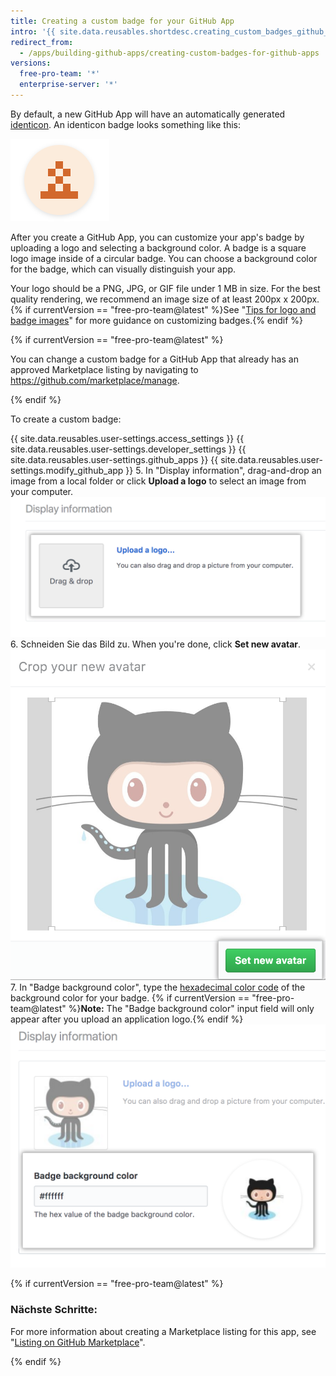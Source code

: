 ```yaml
---
title: Creating a custom badge for your GitHub App
intro: '{{ site.data.reusables.shortdesc.creating_custom_badges_github_apps }}'
redirect_from:
  - /apps/building-github-apps/creating-custom-badges-for-github-apps
versions:
  free-pro-team: '*'
  enterprise-server: '*'
---
```


By default, a new GitHub App will have an automatically generated [identicon](https://github.com/blog/1586-identicons). An identicon badge looks something like this:

![Identicon](/assets/images/identicon.png)

After you create a GitHub App, you can customize your app's badge by uploading a logo and selecting a background color. A badge is a square logo image inside of a circular badge. You can choose a background color for the badge, which can visually distinguish your app.

Your logo should be a PNG, JPG, or GIF file under 1 MB in size. For the best quality rendering, we recommend an image size of at least 200px x 200px. {% if currentVersion == "free-pro-team@latest" %}See "[Tips for logo and badge images](/marketplace/listing-on-github-marketplace/writing-github-marketplace-listing-descriptions/#guidelines-for-logos)" for more guidance on customizing badges.{% endif %}

{% if currentVersion == "free-pro-team@latest" %}

You can change a custom badge for a GitHub App that already has an approved Marketplace listing by navigating to https://github.com/marketplace/manage.

{% endif %}

To create a custom badge:

{{ site.data.reusables.user-settings.access_settings }}
{{ site.data.reusables.user-settings.developer_settings }}
{{ site.data.reusables.user-settings.github_apps }}
{{ site.data.reusables.user-settings.modify_github_app }}
5. In "Display information", drag-and-drop an image from a local folder or click **Upload a logo** to select an image from your computer. ![Upload a logo](/assets/images/github-apps/github_apps_upload_logo.png)
6. Schneiden Sie das Bild zu. When you're done, click **Set new avatar**. ![Crop and set logo ](/assets/images/github-apps/github_apps_crop_and_set_avatar.png)
7. In "Badge background color", type the [hexadecimal color code](http://www.color-hex.com/) of the background color for your badge. {% if currentVersion == "free-pro-team@latest" %}**Note:** The "Badge background color" input field will only appear after you upload an application logo.{% endif %} ![Badge background color](/assets/images/github-apps/github_apps_badge_background_color.png)

{% if currentVersion == "free-pro-team@latest" %}

### Nächste Schritte:

For more information about creating a Marketplace listing for this app, see "[Listing on GitHub Marketplace](/marketplace/listing-on-github-marketplace/)".

{% endif %}
